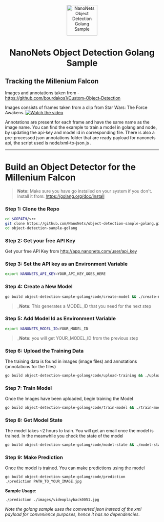 <div align="center">
  <a href="https://nanonets.com/objectdetection/">
    <img src="https://nanonets.com/logo.png" alt="NanoNets Object Detection Golang Sample" width="100"/>
    </a>
</div>

<h1 align="center">NanoNets Object Detection Golang Sample</h1>

## Tracking the Millenium Falcon

Images and annotations taken from - https://github.com/bourdakos1/Custom-Object-Detection

Images consists of frames taken from a clip from Star Wars: The Force Awakens.
[![Watch the video](https://github.com/bourdakos1/Custom-Object-Detection/raw/master/screenshots/starwars_small.gif)](https://www.youtube.com/watch?v=xW2hpkoaIiM)

Annotations are present for each frame and have the same name as the image name. You can find the example to train a model in golang and node, by updating the api-key and model id in corresponding file. There is also a pre-processed json annotations folder that are ready payload for nanonets api, the script used is node/xml-to-json.js .


** **

# Build an Object Detector for the Millenium Falcon

>**Note:** Make sure you have go installed on your system if you don't. Install it from: https://golang.org/doc/install
 
### Step 1: Clone the Repo
```bash
cd $GOPATH/src
git clone https://github.com/NanoNets/object-detection-sample-golang.git
cd object-detection-sample-golang
```

### Step 2: Get your free API Key
Get your free API Key from http://app.nanonets.com/user/api_key

### Step 3: Set the API key as an Environment Variable
```bash
export NANONETS_API_KEY=YOUR_API_KEY_GOES_HERE
```

### Step 4: Create a New Model
```bash
go build object-detection-sample-golang/code/create-model && ./create-model
```
 >_**Note:** This generates a MODEL_ID that you need for the next step

### Step 5: Add Model Id as Environment Variable
```bash
export NANONETS_MODEL_ID=YOUR_MODEL_ID
```
 >_**Note:** you will get YOUR_MODEL_ID from the previous step

### Step 6: Upload the Training Data
The training data is found in images (image files) and annotations (annotations for the files)
```bash
go build object-detection-sample-golang/code/upload-training && ./upload-training
```

### Step 7: Train Model
Once the Images have been uploaded, begin training the Model
```bash
go build object-detection-sample-golang/code/train-model && ./train-model
```

### Step 8: Get Model State
The model takes ~2 hours to train. You will get an email once the model is trained. In the meanwhile you check the state of the model
```bash
go build object-detection-sample-golang/code/model-state && ./model-state
```

### Step 9: Make Prediction
Once the model is trained. You can make predictions using the model
```bash
go build object-detection-sample-golang/code/prediction
./prediction PATH_TO_YOUR_IMAGE.jpg
```

**Sample Usage:**
```bash
./prediction ./images/videoplayback0051.jpg
```


*Note the golang sample uses the comverted json instead of the xml payload for convenience purposes, hence it has no dependencies.*
